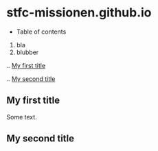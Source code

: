 # stfc-missionen.github.io

* Table of contents
1. bla
1. blubber

.. [My first title](#my-first-title)

.. [My second title](#my-second-title)

## My first title
Some text.
## My second title
